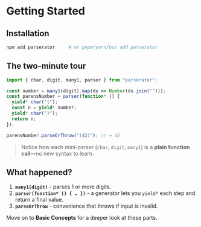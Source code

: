 # Getting Started

## Installation

```bash
npm add parserator     # or pnpm/yarn/bun add parserator
```

## The two-minute tour

```ts
import { char, digit, many1, parser } from "parserator";

const number = many1(digit).map(ds => Number(ds.join("")));
const parensNumber = parser(function* () {
  yield* char("(");
  const n = yield* number;
  yield* char(")");
  return n;
});

parensNumber.parseOrThrow("(42)"); // → 42
```

> Notice how each mini-parser (`char`, `digit`, `many1`) is a **plain function call**—no new syntax to learn.

## What happened?

1. **`many1(digit)`** - parses 1 or more digits.
2. **`parser(function* () { … })`** - a generator lets you `yield*` each step and return a final value.
3. **`parseOrThrow`** - convenience that throws if input is invalid.

Move on to **Basic Concepts** for a deeper look at these parts.
